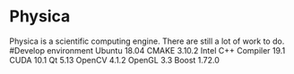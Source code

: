 # Physica
Physica is a scientific computing engine. There are still a lot of work to do.
#Develop environment
Ubuntu 18.04
CMAKE 3.10.2
Intel C++ Compiler 19.1
CUDA 10.1
Qt 5.13
OpenCV 4.1.2
OpenGL 3.3
Boost 1.72.0